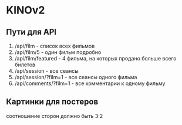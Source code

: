 # KINOv2

## Пути для API
1) /api/film - список всех фильмов
2) /api/film/5 - один фильм подробно
3) /api/film/featured - 4 фильма, на которых продано больше всего билетов
4) /api/session - все сеансы
5) /api/session/?film=1 - все сеансы одного фильма
6) /api/comments/?film=1 - все комментарии к одному фильму

## Картинки для постеров
соотношение сторон должно быть 3:2
